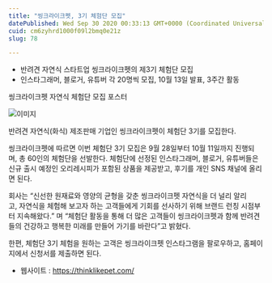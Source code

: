 ```yaml
---
title: "씽크라이크펫, 3기 체험단 모집"
datePublished: Wed Sep 30 2020 00:33:13 GMT+0000 (Coordinated Universal Time)
cuid: cm6zyhrd1000f09l2bmq0e21z
slug: 78

---
```



- 반려견 자연식 스타트업 씽크라이크펫의 제3기 체험단 모집
- 인스타그래머, 블로거, 유튜버 각 20명씩 모집, 10월 13일 발표, 3주간 활동

씽크라이크펫 자연식 체험단 모집 포스터

![이미지](https://cdn.hashnode.com/res/hashnode/image/upload/v1739246553840/1780971a-7f26-4fdf-9699-d3f733d4ca80.jpeg)

반려견 자연식(화식) 제조판매 기업인 씽크라이크펫이 체험단 3기를 모집한다.

씽크라이크펫에 따르면 이번 체험단 3기 모집은 9월 28일부터 10월 11일까지 진행되며, 총 60인의 체험단을 선발한다. 체험단에 선정된 인스타그래머, 블로거, 유튜버들은 신규 출시 예정인 오리레시피가 포함된 상품을 제공받고, 후기를 개인 SNS 채널에 올리면 된다.

회사는 “신선한 원재료와 영양의 균형을 갖춘 씽크라이크펫 자연식을 더 널리 알리고, 자연식을 체험해 보고자 하는 고객들에게 기회를 선사하기 위해 브랜드 런칭 시점부터 지속해왔다.” 며 “체험단 활동을 통해 더 많은 고객들이 씽크라이크펫과 함께 반려견들의 건강하고 행복한 미래를 만들어 가기를 바란다”고 밝혔다.

한편, 체험단 3기 체험을 원하는 고객은 씽크라이크펫 인스타그램을 팔로우하고, 홈페이지에서 신청서를 제출하면 된다.

- 웹사이트 : https://thinklikepet.com/